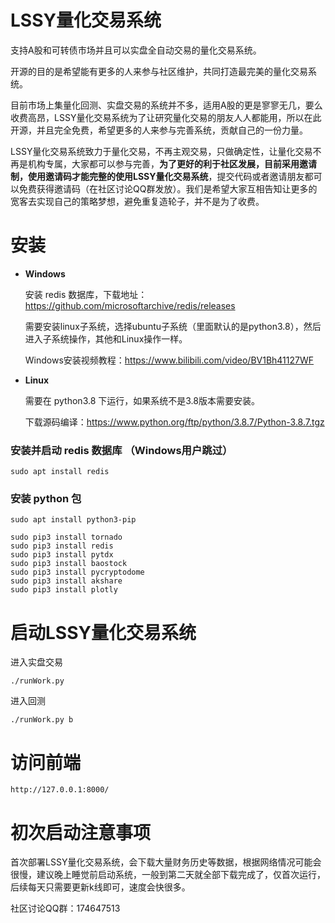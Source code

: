 # LSSY量化交易系统

支持A股和可转债市场并且可以实盘全自动交易的量化交易系统。

开源的目的是希望能有更多的人来参与社区维护，共同打造最完美的量化交易系统。

目前市场上集量化回测、实盘交易的系统并不多，适用A股的更是寥寥无几，要么收费高昂，LSSY量化交易系统为了让研究量化交易的朋友人人都能用，所以在此开源，并且完全免费，希望更多的人来参与完善系统，贡献自己的一份力量。

LSSY量化交易系统致力于量化交易，不再主观交易，只做确定性，让量化交易不再是机构专属，大家都可以参与完善，**为了更好的利于社区发展，目前采用邀请制，使用邀请码才能完整的使用LSSY量化交易系统**，提交代码或者邀请朋友都可以免费获得邀请码（在社区讨论QQ群发放）。我们是希望大家互相告知让更多的宽客去实现自己的策略梦想，避免重复造轮子，并不是为了收费。

# 安装

  * **Windows**
  
    安装 redis 数据库，下载地址：https://github.com/microsoftarchive/redis/releases
    
    需要安装linux子系统，选择ubuntu子系统（里面默认的是python3.8），然后进入子系统操作，其他和Linux操作一样。
    
    Windows安装视频教程：https://www.bilibili.com/video/BV1Bh41127WF
  
  * **Linux**

    需要在 python3.8 下运行，如果系统不是3.8版本需要安装。

    下载源码编译：https://www.python.org/ftp/python/3.8.7/Python-3.8.7.tgz
 
  ### 安装并启动 redis 数据库 （Windows用户跳过）
  ```
  sudo apt install redis
  ```

  ### 安装 python 包
  ```
  sudo apt install python3-pip

  sudo pip3 install tornado
  sudo pip3 install redis
  sudo pip3 install pytdx
  sudo pip3 install baostock
  sudo pip3 install pycryptodome 
  sudo pip3 install akshare
  sudo pip3 install plotly
  ```

# 启动LSSY量化交易系统
进入实盘交易
```
./runWork.py
```
进入回测
```
./runWork.py b
```

# 访问前端
```
http://127.0.0.1:8000/
```

# 初次启动注意事项
首次部署LSSY量化交易系统，会下载大量财务历史等数据，根据网络情况可能会很慢，建议晚上睡觉前启动系统，一般到第二天就全部下载完成了，仅首次运行，后续每天只需要更新k线即可，速度会快很多。


社区讨论QQ群：174647513

